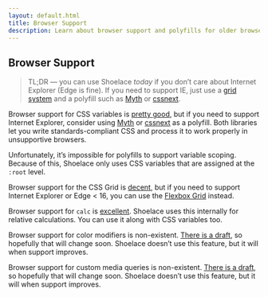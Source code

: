 ```yaml
---
layout: default.html
title: Browser Support
description: Learn about browser support and polyfills for older browsers.
---
```


## Browser Support

> TL;DR — you can use Shoelace _today_ if you don’t care about Internet Explorer (Edge is fine). If you need to support IE, just use a [grid system](https://github.com/zirafa/bootstrap-grid-only) and a polyfill such as [Myth](http://www.myth.io/) or [cssnext](http://cssnext.io/).

Browser support for CSS variables is [pretty good](http://caniuse.com/#feat=css-variables), but if you need to support Internet Explorer, consider using [Myth](http://www.myth.io/) or [cssnext](http://cssnext.io/) as a polyfill. Both libraries let you write standards-compliant CSS and process it to work properly in unsupportive browsers.

Unfortunately, it’s impossible for polyfills to support variable scoping. Because of this, Shoelace only uses CSS variables that are assigned at the `:root` level.

Browser support for the CSS Grid is [decent](http://caniuse.com/#feat=css-grid), but if you need to support Internet Explorer or Edge < 16, you can use the [Flexbox Grid](http://flexboxgrid.com/) instead.

Browser support for `calc` is [excellent](http://caniuse.com/#feat=calc). Shoelace uses this internally for relative calculations. You can use it along with CSS variables too.

Browser support for color modifiers is non-existent. [There is a draft](https://drafts.csswg.org/css-color/#modifying-colors), so hopefully that will change soon. Shoelace doesn’t use this feature, but it will when support improves.

Browser support for custom media queries is non-existent. [There is a draft](https://drafts.csswg.org/mediaqueries-5/#custom-mq), so hopefully that will change soon. Shoelace doesn’t use this feature, but it will when support improves.
